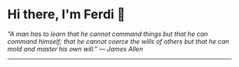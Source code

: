 <h1>Hi there, I'm Ferdi 👋</h1>

<p><em>
  "A man has to learn that he cannot command things but that he can command himself; that he cannot coerce the wills of others but that he can mold and master his own will." — James Allen
</em></p>

---
